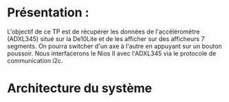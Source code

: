 # Présentation :

L'objectif de ce TP est de récupérer les données de l'accéléromètre (ADXL345) situé sur la De10Lite et de les afficher sur des afficheurs 7 segments.
On pourra switcher d'un axe à l'autre en appuyant sur un bouton poussoir.
Nous interfacerons le Nios II avec l'ADXL345 via le protocole de communication i2c.

# Architecture du système


